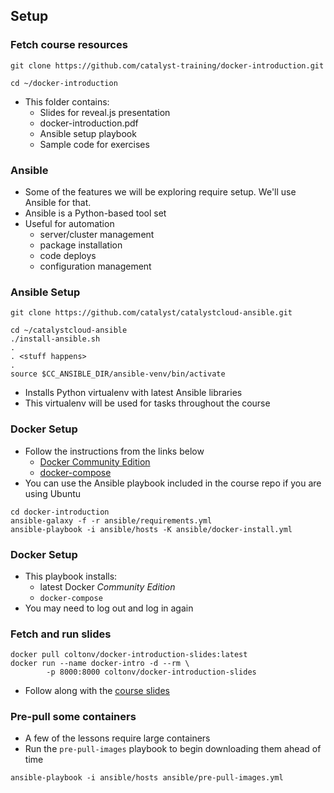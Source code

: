 ## Setup


### Fetch course resources

```
git clone https://github.com/catalyst-training/docker-introduction.git
```
<!-- .element: style="width:100%;" class="fragment" data-fragment-index="0" -->

```
cd ~/docker-introduction
```
<!-- .element: style="width:100%;" class="fragment" data-fragment-index="1" -->

* This folder contains: <!-- .element: class="fragment" data-fragment-index="2" -->
   * Slides for reveal.js presentation
   * docker-introduction.pdf
   * Ansible setup playbook
   * Sample code for exercises

<!-- .element: class="stretch"  -->



### Ansible

* Some of the features we will be exploring require setup. We'll use Ansible for that.
* Ansible is a Python-based tool set
* Useful for automation
   * server/cluster management 
   * package installation
   * code deploys
   * configuration management


### Ansible Setup
```
git clone https://github.com/catalyst/catalystcloud-ansible.git
```

<!-- .element: style="width:100%;" class="fragment" data-fragment-index="0" -->

```
cd ~/catalystcloud-ansible
./install-ansible.sh
. 
. <stuff happens>
.
source $CC_ANSIBLE_DIR/ansible-venv/bin/activate
```
<!-- .element: style="width:100%;" class="fragment" data-fragment-index="1" -->

* Installs Python virtualenv with latest Ansible libraries <!-- .element: class="fragment" data-fragment-index="2" -->
* This virtualenv will be used for tasks throughout the course <!-- .element: class="fragment" data-fragment-index="3" -->

<!-- .element: class="stretch"  -->


### Docker Setup

* Follow the instructions from the links below <!-- .element: class="fragment" data-fragment-index="0" -->
   * [Docker Community Edition](https://store.docker.com/search?offering=community&type=edition)
   * [docker-compose](https://docs.docker.com/compose/install/)
* You can use the Ansible playbook included in the course repo if you are using Ubuntu <!-- .element: class="fragment" data-fragment-index="1" -->

```
cd docker-introduction
ansible-galaxy -f -r ansible/requirements.yml
ansible-playbook -i ansible/hosts -K ansible/docker-install.yml 
```
<!-- .element: class="fragment" data-fragment-index="1"  -->



### Docker Setup
* This playbook installs:
   * latest Docker _Community Edition_
   * `docker-compose`
* You may need to log out and log in again


### Fetch and run slides
```
docker pull coltonv/docker-introduction-slides:latest
docker run --name docker-intro -d --rm \
        -p 8000:8000 coltonv/docker-introduction-slides
```
<asciinema-player autoplay="1" loop="loop"  font-size="medium" speed="1" theme="solarized-light" src="asciinema/asciicast-119477.json" cols="150" rows="15"></asciinema-player>
* Follow along with the <!-- .element: class="fragment" data-fragment-index="0" -->[course slides](http://localhost:8000)


### Pre-pull some containers
* A few of the lessons require large containers
* Run the `pre-pull-images` playbook to begin downloading them ahead of time
```
ansible-playbook -i ansible/hosts ansible/pre-pull-images.yml
```

